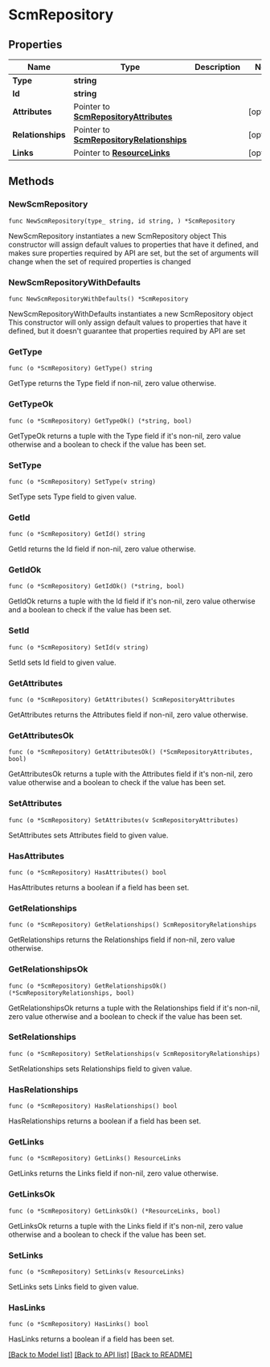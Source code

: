 # ScmRepository

## Properties

Name | Type | Description | Notes
------------ | ------------- | ------------- | -------------
**Type** | **string** |  | 
**Id** | **string** |  | 
**Attributes** | Pointer to [**ScmRepositoryAttributes**](ScmRepositoryAttributes.md) |  | [optional] 
**Relationships** | Pointer to [**ScmRepositoryRelationships**](ScmRepositoryRelationships.md) |  | [optional] 
**Links** | Pointer to [**ResourceLinks**](ResourceLinks.md) |  | [optional] 

## Methods

### NewScmRepository

`func NewScmRepository(type_ string, id string, ) *ScmRepository`

NewScmRepository instantiates a new ScmRepository object
This constructor will assign default values to properties that have it defined,
and makes sure properties required by API are set, but the set of arguments
will change when the set of required properties is changed

### NewScmRepositoryWithDefaults

`func NewScmRepositoryWithDefaults() *ScmRepository`

NewScmRepositoryWithDefaults instantiates a new ScmRepository object
This constructor will only assign default values to properties that have it defined,
but it doesn't guarantee that properties required by API are set

### GetType

`func (o *ScmRepository) GetType() string`

GetType returns the Type field if non-nil, zero value otherwise.

### GetTypeOk

`func (o *ScmRepository) GetTypeOk() (*string, bool)`

GetTypeOk returns a tuple with the Type field if it's non-nil, zero value otherwise
and a boolean to check if the value has been set.

### SetType

`func (o *ScmRepository) SetType(v string)`

SetType sets Type field to given value.


### GetId

`func (o *ScmRepository) GetId() string`

GetId returns the Id field if non-nil, zero value otherwise.

### GetIdOk

`func (o *ScmRepository) GetIdOk() (*string, bool)`

GetIdOk returns a tuple with the Id field if it's non-nil, zero value otherwise
and a boolean to check if the value has been set.

### SetId

`func (o *ScmRepository) SetId(v string)`

SetId sets Id field to given value.


### GetAttributes

`func (o *ScmRepository) GetAttributes() ScmRepositoryAttributes`

GetAttributes returns the Attributes field if non-nil, zero value otherwise.

### GetAttributesOk

`func (o *ScmRepository) GetAttributesOk() (*ScmRepositoryAttributes, bool)`

GetAttributesOk returns a tuple with the Attributes field if it's non-nil, zero value otherwise
and a boolean to check if the value has been set.

### SetAttributes

`func (o *ScmRepository) SetAttributes(v ScmRepositoryAttributes)`

SetAttributes sets Attributes field to given value.

### HasAttributes

`func (o *ScmRepository) HasAttributes() bool`

HasAttributes returns a boolean if a field has been set.

### GetRelationships

`func (o *ScmRepository) GetRelationships() ScmRepositoryRelationships`

GetRelationships returns the Relationships field if non-nil, zero value otherwise.

### GetRelationshipsOk

`func (o *ScmRepository) GetRelationshipsOk() (*ScmRepositoryRelationships, bool)`

GetRelationshipsOk returns a tuple with the Relationships field if it's non-nil, zero value otherwise
and a boolean to check if the value has been set.

### SetRelationships

`func (o *ScmRepository) SetRelationships(v ScmRepositoryRelationships)`

SetRelationships sets Relationships field to given value.

### HasRelationships

`func (o *ScmRepository) HasRelationships() bool`

HasRelationships returns a boolean if a field has been set.

### GetLinks

`func (o *ScmRepository) GetLinks() ResourceLinks`

GetLinks returns the Links field if non-nil, zero value otherwise.

### GetLinksOk

`func (o *ScmRepository) GetLinksOk() (*ResourceLinks, bool)`

GetLinksOk returns a tuple with the Links field if it's non-nil, zero value otherwise
and a boolean to check if the value has been set.

### SetLinks

`func (o *ScmRepository) SetLinks(v ResourceLinks)`

SetLinks sets Links field to given value.

### HasLinks

`func (o *ScmRepository) HasLinks() bool`

HasLinks returns a boolean if a field has been set.


[[Back to Model list]](../README.md#documentation-for-models) [[Back to API list]](../README.md#documentation-for-api-endpoints) [[Back to README]](../README.md)


